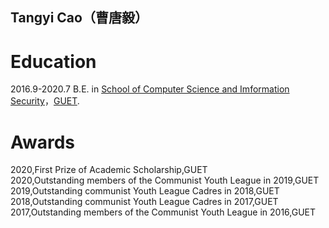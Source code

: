 ## Tangyi Cao（曹唐毅）

# Education
2016.9-2020.7 B.E. in [School of Computer Science and Imformation Security](https://www.guet.edu.cn/dept3/xygk/xyjj.htm)，[GUET](https://www.guet.edu.cn/).

# Awards
2020,First Prize of Academic Scholarship,GUET  
2020,Outstanding members of the Communist Youth League in 2019,GUET  
2019,Outstanding communist Youth League Cadres in 2018,GUET  
2018,Outstanding communist Youth League Cadres in 2017,GUET  
2017,Outstanding members of the Communist Youth League in 2016,GUET  
